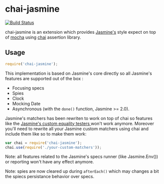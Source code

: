 # chai-jasmine

[![Build Status](https://travis-ci.org/crysalead-js/chai-jasmine.png?branch=master)](https://travis-ci.org/crysalead-js/chai-jasmine)

chai-jasmine is an extension which provides [Jasmine's](http://jasmine.github.io/) style expect on top of [mocha](https://mochajs.org/) using [chai](http://chaijs.com/) assertion library.

## Usage

```js
require('chai-jasmine');
```

This implementation is based on Jasmine's core directly so all Jasmine's features are supported out of the box :
* Focusing specs
* Spies
* Clock
* Mocking Date
* Asynchronous (with the `done()` function, Jasmine >= 2.0).

Jasmine's matchers has been rewriten to work on top of chai so features like the [Jasmine's custom equality testers ](http://Jasmine.github.io/2.0/custom_equality.html) won't work anymore. Moreover you'll need to rewrite all your Jasmine custom matchers using chai and include them like so to make them work:

```js
var chai = require('chai-jasmine');
chai.use(require('./your-custom-matchers'));
```

Note: all features related to the Jasmine's specs runner (like Jasmine.Env()) or reporting won't have any effect anymore.

Note: spies are now cleared up during `afterEach()` which may changes a bit the spiecs persistance behavior over specs.
